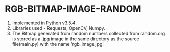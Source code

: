 # RGB-BITMAP-IMAGE-RANDOM
1. Implemented in Python v3.5.4.
2. Libraries used - Requests, OpenCV, Numpy.
3. The Bitmap generated from random numbers collected from random.org is stored as a .jpg image in the same directory as the source file(main.py) with the name 'rgb_image.jpg'.
